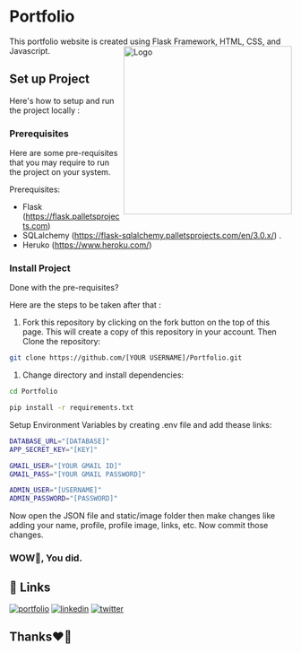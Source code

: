 # Portfolio
This portfolio website is created using Flask Framework, HTML, CSS, and Javascript. 
<img align="right" width="300" src="https://blogger.googleusercontent.com/img/a/AVvXsEi9-2YDrwfFi2c8jSaNT1JuVjCvfYlco8fPvUMl_6JGAmc9GtzLkrfLTjulI53ozcHEbcof-sSAMTR2LntFI4ai8JSw6p6Ah3HOK8fETLlJMGuM2sW38oQyJOxbTAq3StAOCZW9m7X8xrgTmnvxKV43uIEx5WuxeGq-JF8f3gvAQOXFY_rdIr_yNbqp6A=s1600" alt="Logo" />

## Set up Project

Here's how to setup and run the project locally :

### Prerequisites

Here are some pre-requisites that you may require to run the project on your system.

Prerequisites:

- Flask (https://flask.palletsprojects.com)
- SQLalchemy (https://flask-sqlalchemy.palletsprojects.com/en/3.0.x/) .
- Heruko (https://www.heroku.com/)

### Install Project

Done with the pre-requisites?

Here are the steps to be taken after that :

1. Fork this repository by clicking on the fork button on the top of this page. This will create a copy of this repository in your account. Then Clone the repository:

```bash
git clone https://github.com/[YOUR USERNAME]/Portfolio.git
```

1. Change directory and install dependencies:

```bash
cd Portfolio
```
```bash
pip install -r requirements.txt
```
Setup Environment Variables by creating .env file and add thease links:
```bash
DATABASE_URL="[DATABASE]"
APP_SECRET_KEY="[KEY]"

GMAIL_USER="[YOUR GMAIL ID]"
GMAIL_PASS="[YOUR GMAIL PASSWORD]"

ADMIN_USER="[USERNAME]"
ADMIN_PASSWORD="[PASSWORD]"
```
Now open the JSON file and static/image folder then make changes like adding your name, profile, profile image, links, etc. Now commit those changes.
### WOW🤩, You did.

## 🔗 Links
[![portfolio](https://img.shields.io/badge/my_portfolio-000?style=for-the-badge&logo=ko-fi&logoColor=white)](http://shyanukant.herokuapp.com/)
[![linkedin](https://img.shields.io/badge/linkedin-0A66C2?style=for-the-badge&logo=linkedin&logoColor=white)](https://www.linkedin.com/in/shyanukant)
[![twitter](https://img.shields.io/badge/twitter-1DA1F2?style=for-the-badge&logo=twitter&logoColor=white)](https://twitter.com/shyanukant)


## Thanks❤🤗

